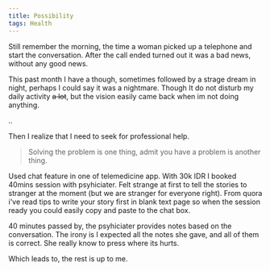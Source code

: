 ```yaml
---
title: Possibility
tags: Health
---
```


Still remember the morning, the time a woman picked up a telephone and start the conversation. After the call ended turned out it was a bad news, without any good news.

This past month I have a though, sometimes followed by a strage dream in night, perhaps I could say it was a nightmare. Though It do not disturb my daily activity ~~a lot~~, but the vision easily came back when im not doing anything.

..

Then I realize that I need to seek for professional help. 

>Solving the problem is one thing, admit you have a problem is another thing.

Used chat feature in one of telemedicine app. With 30k IDR I booked 40mins session with psyhiciater. Felt strange at first to tell the stories to stranger at the moment (but we are stranger for everyone right). From quora i've read tips to write your story first in blank text page so when the session ready you could easily copy and paste to the chat box.

40 minutes passed by, the psyhiciater provides notes based on the conversation. The irony is I expected all the notes she gave, and all of them is correct. She really know to press where its hurts.


Which leads to, the rest is up to me.













